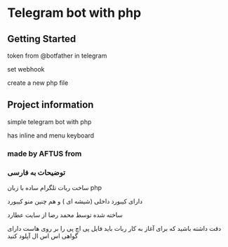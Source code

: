 # Telegram bot with php
## Getting Started
token from @botfather in telegram

set webhook

create a new php file

## Project information

simple telegram bot with php

has inline and menu keyboard

### made by AFTUS from 

### توضیحات به فارسی
ساخت ربات تلگرام ساده با زبان php

دارای کیبورد داخلی (شیشه ای ) و هم چنین منو کیبورد

ساخته شده توسط محمد رضا از سایت عطارد

دقت داشته باشید که برای آغاز به کار ربات باید فایل پی اچ پی را بر روی هاست دارای گواهی اس اس ال آپلود کنید
